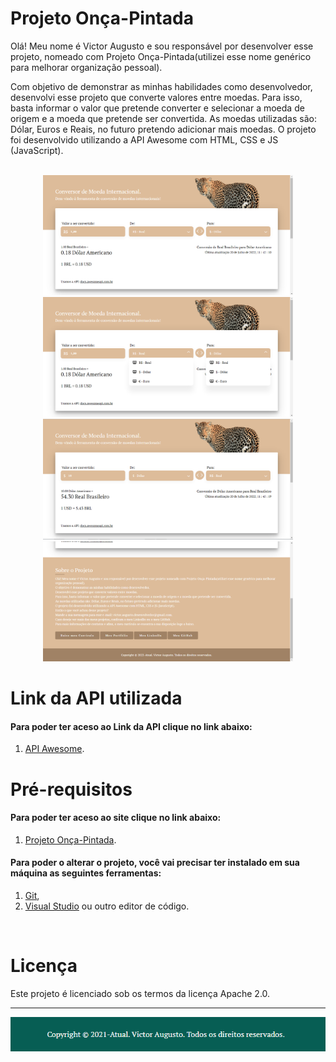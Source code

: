 # Projeto Onça-Pintada

Olá! Meu nome é Victor Augusto e sou responsável por desenvolver esse projeto, nomeado com Projeto Onça-Pintada(utilizei esse nome genérico para melhorar organização pessoal).

Com objetivo de demonstrar as minhas habilidades como desenvolvedor, desenvolvi esse projeto que converte valores entre moedas. Para isso, basta informar o valor que pretende converter e selecionar a moeda de origem e a moeda que pretende ser convertida. As moedas utilizadas são: Dólar, Euros e Reais, no futuro pretendo adicionar mais moedas. O projeto foi desenvolvido utilizando a API Awesome com HTML, CSS e JS (JavaScript).
</br>
</br>

<div align="center">
<img src="https://github.com/VictorAugustoRodriguesGomes/Projeto_Onca_Pintada/blob/main/src/img/BaseGitHub/p1.PNG" width="400"/>
<img src="https://github.com/VictorAugustoRodriguesGomes/Projeto_Onca_Pintada/blob/main/src/img/BaseGitHub/p2.PNG" width="400"/>
<img src="https://github.com/VictorAugustoRodriguesGomes/Projeto_Onca_Pintada/blob/main/src/img/BaseGitHub/p3.PNG" width="400"/>
<img src="https://github.com/VictorAugustoRodriguesGomes/Projeto_Onca_Pintada/blob/main/src/img/BaseGitHub/p4.PNG" width="400"/>

</div>

# Link da API utilizada
#### Para poder ter aceso ao Link da API clique no link abaixo:
1. [API Awesome](https://docs.awesomeapi.com.br/).

# Pré-requisitos
#### Para poder ter aceso ao site clique no link abaixo: 
1. [Projeto Onça-Pintada](https://projeto-hamster.web.app/).
#### Para poder o alterar o projeto, você vai precisar ter instalado em sua máquina as seguintes ferramentas:
1. [Git](https://git-scm.com),
2. [Visual Studio](https://code.visualstudio.com/) ou outro editor de código.

</br>

# Licença

Este projeto é licenciado sob os termos da licença Apache 2.0.

---------
<img src="https://github.com/VictorAugustoRodriguesGomes/Projeto_Hamster/blob/main/src/img/BaseGitHub/f5.PNG?raw=true"/>
